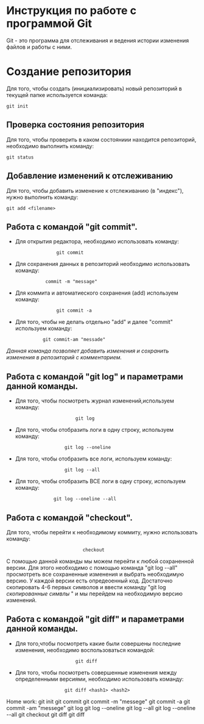 # Инструкция  по работе с программой  Git

Git  - это программа для отслеживания и ведения истории изменения файлов и работы  с ними.

# Создание репозитория

Для  того, чтобы  создать (инициализировать) новый репозиторий  в текущей папке используется команда: 

    git init 

## Проверка состояния репозитория

Для того, чтобы  проверить  в каком состояниии  находится  репозиторий, необходимо выполнить команду:

    git status
    
## Добавление  изменений  к отслеживанию

Для того, чтобы  добавить изменение к отслеживанию (в "индекс"), нужно  выполнить  команду:

    git add <filename>

## Работа  с командой "git commit".

* Для открытия редактора, необходимо  использовать команду: 

                     git commit

* Для сохранения данных в репозиторий необходимо использовать команду:

                 commit -m "message"

* Для  коммита  и  автоматиеского  сохранения (add) используем команду:  

                     git commit -a 

* Для  того, чтобы  не делать  отдельно  "add" и  далее "commit" используем команду:

                git commit-am "messade"
*Данная  команда позволяет  добавить  изменения  и  сохранить  изменения в репозиторий  с комментарием.*

## Работа  с командой "git log" и параметрами данной команды.

* Для  того, чтобы  посмотреть  журнал  изменений,используем команду:

                            git log

* Для того, чтобы  отобразить  логи  в одну строку, используем команду:

                        git log --oneline

* Для того, чтобы  отобразить все логи, используем команду:

                        git log --all

* Для того, чтобы  отобразить ВСЕ логи  в одну  строку, используем команду:

                    git log --oneline --all



## Работа  с командой "checkout".
Для  того, чтобы  перейти  к необходимому коммиту, нужно  использовать  команду: 

                                checkout
С помощью данной  команды  мы можем перейти  к любой сохраненной версии. Для  этого  необходимо  с помощью команда "git log --all" просмотреть  все сохраненные изменения и выбрать  необходимую версию. У каждой  версии  есть  опредеоенный код. Достаточно  скопировать 4-6 первых символов и ввести  команду "git log *скопированные симвлы* " и мы  перейдем на необходимую  версию изменений. 

## Работа  с командой "git diff" и параметрами данной команды.

* Для того,чтобы посмотреть какие были совершены последние изменения, необходимо  воспользоваться командой:

                            git diff 

* Для  того, чтобы  посмотреть  совершенные изменения между  определенными версиями, необходимо  использовать  команду: 

                        git diff <hash1> <hash2>



Home work:
      git init
    git commit
    git commit -m "messege"
    git commit -a
    git commit -am "messege"
    git log
    git log --oneline
    git log --all
    git log --oneline --all
    git checkout <hash>
    git diff 
    git diff <hash1> <hash2>
     